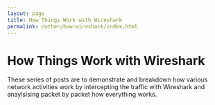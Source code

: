 ```yaml
---
layout: page
title: How Things Work with Wireshark
permalink: /other/how-wireshark/index.html
---
```


# How Things Work with Wireshark


These series of posts are to demonstrate and breakdown how various network activities work by intercepting the traffic with Wireshark and anaylsising packet by packet how everything works.
